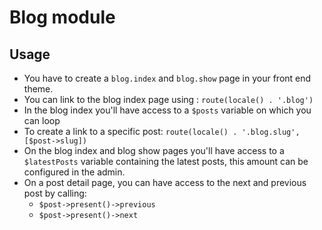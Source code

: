 # Blog module

## Usage

- You have to create a `blog.index` and `blog.show` page in your front end theme.
- You can link to the blog index page using : `route(locale() . '.blog')`
- In the blog index you'll have access to a `$posts` variable on which you can loop
- To create a link to a specific post: `route(locale() . '.blog.slug', [$post->slug])`
- On the blog index and blog show pages you'll have access to a `$latestPosts` variable containing the latest posts, this amount can be configured in the admin.
- On a post detail page, you can have access to the next and previous post by calling:
    - `$post->present()->previous`
    - `$post->present()->next`

